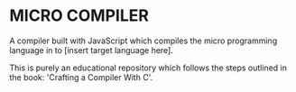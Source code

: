 # MICRO COMPILER
A compiler built with JavaScript which compiles the micro programming language in to [insert target language here].

This is purely an educational repository which follows the steps outlined in the book: 'Crafting a Compiler With C'.
